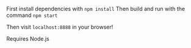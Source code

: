 First install dependencies with `npm install`
Then build and run with the command `npm start`

Then visit `localhost:8888` in your browser!

Requires Node.js
